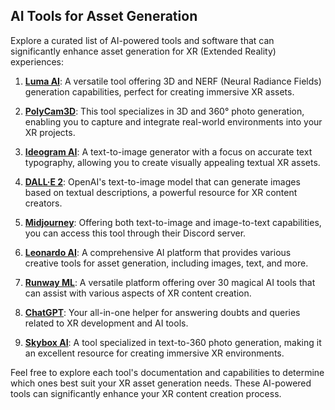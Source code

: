 ## AI Tools for Asset Generation

Explore a curated list of AI-powered tools and software that can significantly enhance asset generation for XR (Extended Reality) experiences:

1. **[Luma AI](https://lumalabs.ai/)**: A versatile tool offering 3D and NERF (Neural Radiance Fields) generation capabilities, perfect for creating immersive XR assets.

2. **[PolyCam3D](https://poly.cam/)**: This tool specializes in 3D and 360° photo generation, enabling you to capture and integrate real-world environments into your XR projects.

3. **[Ideogram AI](https://ideogram.ai/)**: A text-to-image generator with a focus on accurate text typography, allowing you to create visually appealing textual XR assets.

4. **[DALL·E 2](https://openai.com/dall-e-2)**: OpenAI's text-to-image model that can generate images based on textual descriptions, a powerful resource for XR content creators.

5. **[Midjourney](https://www.midjourney.com/home/)**: Offering both text-to-image and image-to-text capabilities, you can access this tool through their Discord server.

6. **[Leonardo AI](https://leonardo.ai/)**: A comprehensive AI platform that provides various creative tools for asset generation, including images, text, and more.

7. **[Runway ML](https://app.runwayml.com/)**: A versatile platform offering over 30 magical AI tools that can assist with various aspects of XR content creation.

8. **[ChatGPT](https://chat.openai.com/)**: Your all-in-one helper for answering doubts and queries related to XR development and AI tools.

9. **[Skybox AI](https://skybox.blockadelabs.com/)**: A tool specialized in text-to-360 photo generation, making it an excellent resource for creating immersive XR environments.

Feel free to explore each tool's documentation and capabilities to determine which ones best suit your XR asset generation needs. These AI-powered tools can significantly enhance your XR content creation process.
